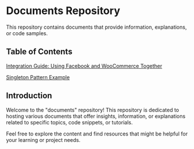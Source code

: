 # Documents Repository

This repository contains documents that provide information, explanations, or code samples.

## Table of Contents
[Integration Guide: Using Facebook and WooCommerce Together](https://kripsmansi.github.io/blogs/php-oop-singleton-pattern)

[Singleton Pattern Example](https://kripsmansi.github.io/blogs/php-oop-singleton-pattern)

## Introduction

Welcome to the "documents" repository! This repository is dedicated to hosting various documents that offer insights, information, or explanations related to specific topics, code snippets, or tutorials.

Feel free to explore the content and find resources that might be helpful for your learning or project needs.




